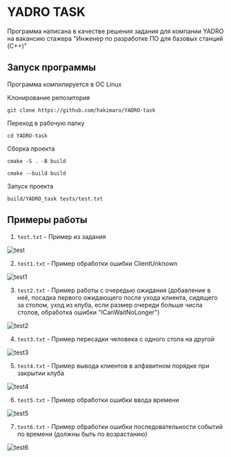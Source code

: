 # YADRO TASK
Программа написана в качестве решения задания для компании YADRO на вакансию стажера "Инженер по разработке ПО для базовых станций (C++)"
## Запуск программы
Программа компилируется в ОС Linux

Клонирование репозитория

```git clone https://github.com/hakimaro/YADRO-task```

Переход в рабочую папку

```cd YADRO-task```

Сборка проекта

```cmake -S . -B build```

```cmake --build build```

Запуск проекта

```build/YADRO_task tests/test.txt```

## Примеры работы
1. ```test.txt``` - Пример из задания

![test](images/test.png)

2. ```test1.txt``` - Пример обработки ошибки ClientUnknown

![test1](images/test1.png)

3. ```test2.txt``` - Пример работы с очередью ожидания (добавление в неё, посадка первого ожидающего после ухода клиента, сидящего за столом, уход из клуба, если размер очереди больше числа столов, обработка ошибки "ICanWaitNoLonger")

![test2](images/test2.png)

4. ```test3.txt``` - Пример пересадки человека с одного стола на другой

![test3](images/test3.png)

5. ```test4.txt``` - Пример вывода клиентов в алфавитном порядке при закрытии клуба

![test4](images/test4.png)

6. ```test5.txt``` - Пример обработки ошибки ввода времени

![test5](images/test5.png)

7. ```test6.txt``` - Пример обработки ошибки последовательности событий по времени (должны быть по возрастанию)

![test6](images/test6.png)
